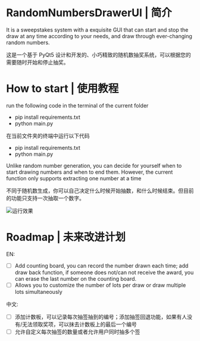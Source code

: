 # RandomNumbersDrawerUI | 简介

It is a sweepstakes system with a exquisite GUI that can start and stop the draw at any time according to your needs, and draw through ever-changing random numbers.

这是一个基于 PyQt5 设计和开发的、小巧精致的随机数抽奖系统，可以根据您的需要随时开始和停止抽奖。

# How to start | 使用教程

run the following code in the terminal of the current folder
- pip install requirements.txt
- python main.py

在当前文件夹的终端中运行以下代码

- pip install requirements.txt
- python main.py

Unlike random number generation, you can decide for yourself when to start drawing numbers and when to end them. However, the current function only supports extracting one number at a time

不同于随机数生成，你可以自己决定什么时候开始抽数，和什么时候结束。但目前的功能只支持一次抽取一个数字。

![运行效果](https://github.com/ATang0729/RandomNumbersDrawerUI/assets/107178092/9406c81f-56f3-4d24-8453-45411764db8c)

# Roadmap | 未来改进计划

EN:

- [ ] Add counting board, you can record the number drawn each time; add draw back function, if someone does not/can not receive the award, you can erase the last number on the counting board.
- [ ] Allows you to customize the number of lots per draw or draw multiple lots simultaneously

中文:

- [ ] 添加计数板，可以记录每次抽签抽到的编号；添加抽签回退功能，如果有人没有/无法领取奖项，可以抹去计数板上的最后一个编号
- [ ] 允许自定义每次抽签的数量或者允许用户同时抽多个签
